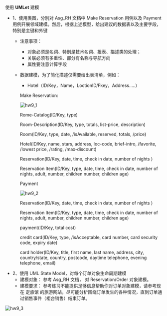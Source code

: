 使用 **UMLet** 建模

- 1、使用类图，分别对 Asg_RH 文档中 Make Reservation 用例以及 Payment 用例开展领域建模。然后，根据上述模型，给出建议的数据表以及主要字段，特别是主键和外键
  - 注意事项：
    - 对象必须是名词、特别是技术名词、报表、描述类的处理；
    - 关联必须有多重性、部分有名称与导航方向
    - 属性要注意计算字段

  - 数据建模，为了简化描述仅需要给出表清单，例如：

    - Hotel（ID/Key，Name，LoctionID/Fkey，Address…..）

    Make Reservation:

    ![hw9_1](https://github.com/Zhanggen-sysu/Software-Analysis-Design-Homework/raw/master/Homework9/hw9_1.png)

    Rome-Catalog(ID/Key, type)

    Room-Description(ID/Key, type, totals, list-price, description)

    Room(ID/Key, type, date, /isAvailable, reserved, totals, /price)

    Hotel(ID/Key, name, stars, address, loc-code, brief-intro, /favorite, /lowest price, /rating, /max-discount)

    Reservation(ID/Key, date, time, check in date, number of nights )

    Reservation Item(ID/Key, type, date, time, check in date, number of nights, adult, number, children number, children age)

    

    Payment

    ![hw9_2](https://github.com/Zhanggen-sysu/Software-Analysis-Design-Homework/raw/master/Homework9/hw9_2.png)

    Reservation(ID/Key, date, time, check in date, number of nights )

    Reservation Item(ID/Key, type, date, time, check in date, number of nights, adult, number, children number, children age)

    payment(ID/Key, total cost)

    credit card(ID/Key, type, /isAcceptable, card number, card security code, expiry date)

    card holder(ID/Key, title, first name, last name, address, city, country/state, country, postcode, daytime telephone, evening telephone, email)
- 2、使用 UML State Model，对每个订单对象生命周期建模
  - 建模对象： 参考 Asg_RH 文档， 对 Reservation/Order 对象建模。
  - 建模要求： 参考练习不能提供足够信息帮助你对订单对象建模，请参考现在 定旅馆 的旅游网站，尽可能分析围绕订单发生的各种情况，直到订单通过销售事件（柜台销售）结束订单。

![hw9_3](https://github.com/Zhanggen-sysu/Software-Analysis-Design-Homework/raw/master/Homework9/hw9_3.png)

